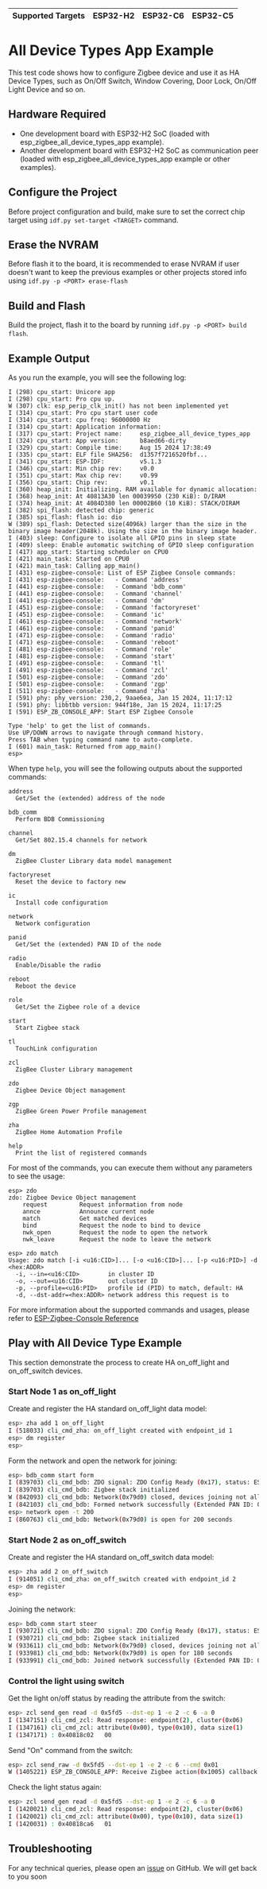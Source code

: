 | Supported Targets | ESP32-H2 | ESP32-C6 | ESP32-C5 |
| ----------------- | -------- | -------- | -------- |

# All Device Types App Example

This test code shows how to configure Zigbee device and use it as HA Device Types, such as On/Off Switch, Window Covering, Door Lock, On/Off Light Device and so on.

## Hardware Required
* One development board with ESP32-H2 SoC (loaded with esp_zigbee_all_device_types_app example).
* Another development board with ESP32-H2 SoC as communication peer (loaded with esp_zigbee_all_device_types_app example or other examples).

## Configure the Project

Before project configuration and build, make sure to set the correct chip target using `idf.py set-target <TARGET>` command.

## Erase the NVRAM

Before flash it to the board, it is recommended to erase NVRAM if user doesn't want to keep the previous examples or other projects stored info
using `idf.py -p <PORT> erase-flash`

## Build and Flash

Build the project, flash it to the board by running `idf.py -p <PORT> build flash`.

## Example Output

As you run the example, you will see the following log:

```
I (298) cpu_start: Unicore app
I (298) cpu_start: Pro cpu up.
W (307) clk: esp_perip_clk_init() has not been implemented yet
I (314) cpu_start: Pro cpu start user code
I (314) cpu_start: cpu freq: 96000000 Hz
I (314) cpu_start: Application information:
I (317) cpu_start: Project name:     esp_zigbee_all_device_types_app
I (324) cpu_start: App version:      b8aed66-dirty
I (329) cpu_start: Compile time:     Aug 15 2024 17:38:49
I (335) cpu_start: ELF file SHA256:  d1357f7216520fbf...
I (341) cpu_start: ESP-IDF:          v5.1.3
I (346) cpu_start: Min chip rev:     v0.0
I (351) cpu_start: Max chip rev:     v0.99
I (356) cpu_start: Chip rev:         v0.1
I (360) heap_init: Initializing. RAM available for dynamic allocation:
I (368) heap_init: At 40813A30 len 00039950 (230 KiB): D/IRAM
I (374) heap_init: At 4084D380 len 00002B60 (10 KiB): STACK/DIRAM
I (382) spi_flash: detected chip: generic
I (385) spi_flash: flash io: dio
W (389) spi_flash: Detected size(4096k) larger than the size in the binary image header(2048k). Using the size in the binary image header.
I (403) sleep: Configure to isolate all GPIO pins in sleep state
I (409) sleep: Enable automatic switching of GPIO sleep configuration
I (417) app_start: Starting scheduler on CPU0
I (421) main_task: Started on CPU0
I (421) main_task: Calling app_main()
I (431) esp-zigbee-console: List of ESP Zigbee Console commands:
I (431) esp-zigbee-console:   - Command 'address'
I (441) esp-zigbee-console:   - Command 'bdb_comm'
I (441) esp-zigbee-console:   - Command 'channel'
I (441) esp-zigbee-console:   - Command 'dm'
I (451) esp-zigbee-console:   - Command 'factoryreset'
I (451) esp-zigbee-console:   - Command 'ic'
I (461) esp-zigbee-console:   - Command 'network'
I (461) esp-zigbee-console:   - Command 'panid'
I (471) esp-zigbee-console:   - Command 'radio'
I (471) esp-zigbee-console:   - Command 'reboot'
I (481) esp-zigbee-console:   - Command 'role'
I (481) esp-zigbee-console:   - Command 'start'
I (491) esp-zigbee-console:   - Command 'tl'
I (491) esp-zigbee-console:   - Command 'zcl'
I (501) esp-zigbee-console:   - Command 'zdo'
I (501) esp-zigbee-console:   - Command 'zgp'
I (511) esp-zigbee-console:   - Command 'zha'
I (591) phy: phy_version: 230,2, 9aae6ea, Jan 15 2024, 11:17:12
I (591) phy: libbtbb version: 944f18e, Jan 15 2024, 11:17:25
I (591) ESP_ZB_CONSOLE_APP: Start ESP Zigbee Console

Type 'help' to get the list of commands.
Use UP/DOWN arrows to navigate through command history.
Press TAB when typing command name to auto-complete.
I (601) main_task: Returned from app_main()
esp>
```

When type `help`, you will see the following outputs about the supported commands:

```
address
  Get/Set the (extended) address of the node

bdb_comm
  Perform BDB Commissioning

channel
  Get/Set 802.15.4 channels for network

dm
  ZigBee Cluster Library data model management

factoryreset
  Reset the device to factory new

ic
  Install code configuration

network
  Network configuration

panid
  Get/Set the (extended) PAN ID of the node

radio
  Enable/Disable the radio

reboot
  Reboot the device

role
  Get/Set the Zigbee role of a device

start
  Start Zigbee stack

tl
  TouchLink configuration

zcl
  ZigBee Cluster Library management

zdo
  Zigbee Device Object management

zgp
  ZigBee Green Power Profile management

zha
  ZigBee Home Automation Profile

help
  Print the list of registered commands
```

For most of the commands, you can execute them without any parameters to see the usage:

```
esp> zdo
zdo: Zigbee Device Object management
    request         Request information from node
    annce           Announce current node
    match           Get matched devices
    bind            Request the node to bind to device
    nwk_open        Request the node to open the network
    nwk_leave       Request the node to leave the network
```
```
esp> zdo match
Usage: zdo match [-i <u16:CID>]... [-o <u16:CID>]... [-p <u16:PID>] -d <hex:ADDR>
  -i, --in=<u16:CID>        in cluster ID
  -o, --out=<u16:CID>       out cluster ID
  -p, --profile=<u16:PID>   profile id (PID) to match, default: HA
  -d, --dst-addr=<hex:ADDR> network address this request is to
```

For more information about the supported commands and usages, please refer to [ESP-Zigbee-Console Reference](../../components/esp-zigbee-console/README.md)

## Play with All Device Type Example
This section demonstrate the process to create HA on_off_light and on_off_switch devices.

### Start Node 1 as on_off_light

Create and register the HA standard on_off_light data model:

```bash
esp> zha add 1 on_off_light
I (518033) cli_cmd_zha: on_off_light created with endpoint_id 1
esp> dm register
esp>
```

Form the network and open the network for joining:

```bash
esp> bdb_comm start form
I (839703) cli_cmd_bdb: ZDO signal: ZDO Config Ready (0x17), status: ESP_FAIL
I (839703) cli_cmd_bdb: Zigbee stack initialized
W (842093) cli_cmd_bdb: Network(0x79d0) closed, devices joining not allowed.
I (842103) cli_cmd_bdb: Formed network successfully (Extended PAN ID: 0x744dbdfffe602dfd, PAN ID: 0x79d0, Channel:11, Short Address: 0x5fd5)
esp> network open -t 200
I (860763) cli_cmd_bdb: Network(0x79d0) is open for 200 seconds
```

### Start Node 2 as on_off_switch

Create and register the HA standard on_off_switch data model:

```bash
esp> zha add 2 on_off_switch
I (914051) cli_cmd_zha: on_off_switch created with endpoint_id 2
esp> dm register
esp>
```

Joining the network:

```bash
esp> bdb_comm start steer
I (930721) cli_cmd_bdb: ZDO signal: ZDO Config Ready (0x17), status: ESP_FAIL
I (930721) cli_cmd_bdb: Zigbee stack initialized
W (933611) cli_cmd_bdb: Network(0x79d0) closed, devices joining not allowed.
I (933981) cli_cmd_bdb: Network(0x79d0) is open for 180 seconds
I (933991) cli_cmd_bdb: Joined network successfully (Extended PAN ID: 0x744dbdfffe602dfd, PAN ID: 0x79d0, Channel:11, Short Address: 0x0935)
```

### Control the light using switch

Get the light on/off status by reading the attribute from the switch:

```bash
esp> zcl send_gen read -d 0x5fd5 --dst-ep 1 -e 2 -c 6 -a 0
I (1347151) cli_cmd_zcl: Read response: endpoint(2), cluster(0x06)
I (1347161) cli_cmd_zcl: attribute(0x00), type(0x10), data size(1)
I (1347171) : 0x40818c02   00                                                |.|
```

Send "On" command from the switch:

```bash
esp> zcl send_raw -d 0x5fd5 --dst-ep 1 -e 2 -c 6 --cmd 0x01
W (1405221) ESP_ZB_CONSOLE_APP: Receive Zigbee action(0x1005) callback
```

Check the light status again:

```bash
esp> zcl send_gen read -d 0x5fd5 --dst-ep 1 -e 2 -c 6 -a 0
I (1420021) cli_cmd_zcl: Read response: endpoint(2), cluster(0x06)
I (1420021) cli_cmd_zcl: attribute(0x00), type(0x10), data size(1)
I (1420031) : 0x40818ca6   01                                                |.|
```

## Troubleshooting

For any technical queries, please open an [issue](https://github.com/espressif/esp-zigbee-sdk/issues) on GitHub. We will get back to you soon
